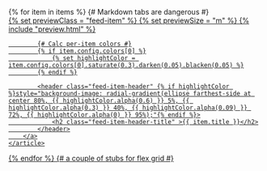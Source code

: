 <div class="feed">
{% for item in items %}
	{# Markdown tabs are dangerous #}
	<article class="feed-item" {% if item.config.color %}style="color: {{ item.config.color.darken(0.5).desaturate(0.2) }}"{% endif %}>
		<a href="{{ getItemUrl(item) }}" class="feed-item-link">
			{% set previewClass = "feed-item" %}
			{% set previewSize = "m" %}
			{% include "preview.html" %}

			{# Calc per-item colors #}
			{% if item.config.colors[0] %}
				{% set highlightColor = item.config.colors[0].saturate(0.3).darken(0.05).blacken(0.05) %}
			{% endif %}

			<header	class="feed-item-header" {% if highlightColor %}style="background-image: radial-gradient(ellipse farthest-side at center 80%, {{ highlightColor.alpha(0.6) }} 5%, {{ highlightColor.alpha(0.3) }} 40%, {{ highlightColor.alpha(0.09) }} 72%, {{ highlightColor.alpha(0) }} 95%);"{% endif %}>
				<h2 class="feed-item-header-title" >{{ item.title }}</h2>
			</header>
		</a>
	</article>
{% endfor %}
	{# a couple of stubs for flex grid #}
	<div class="feed-item feed-item-stub"></div>
	<div class="feed-item feed-item-stub"></div>
</div>